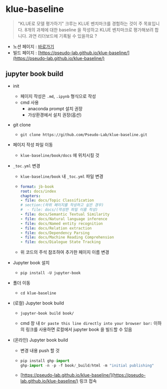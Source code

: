 # klue-baseline

> "KLUE로 모델 평가하기" 크루는 KLUE 벤치마크를 경험하는 것이 주 목표입니다.  8개의 과제에 대한 baseline 을 작성하고 KLUE 벤치마크로 평가해보려 합니다.  과연 리더보드에 기록될 수 있을까요 ? 

- 노션 페이지 : [바로가기](https://www.notion.so/chanrankim/KLUE-85d3c31ec1ea46c9b0e7fa39c52c86f9)
- 빌드 페이지 : [https://pseudo-lab.github.io/klue-baseline/](https://pseudo-lab.github.io/klue-baseline/)

## jupyter book build

- init

  - 페이지 작성은 `.md`, `.ipynb` 형식으로 작성
  - cmd 사용
    - anaconda prompt 설치 권장
    - 가상환경에서 설치 권장(옵션)

- git clone 

  - ```
    git clone https://github.com/Pseudo-Lab/klue-baseline.git
    ```

- 페이지 작성 파일 이동

  - `klue-baseline/book/docs` 에 위치시킬 것

- `_toc.yml` 변경

  - `klue-baseline/book` 내 `_toc.yml` 파일 변경

  - ```yaml
    format: jb-book
    root: docs/index
    chapters:
    - file: docs/Topic Classification
    # section:(하위 페이지를 작성하고 싶은 경우)
    #  - file: docs/(작성한 파일 이름 작성)
    - file: docs/Semantic Textual Similarity
    - file: docs/Natural language inference
    - file: docs/Named entity recognition
    - file: docs/Relation extraction
    - file: docs/Dependency Parsing
    - file: docs/Machine Reading Comprehension
    - file: docs/Dialogue State Tracking
    ```
    
  - 위 코드의 주석 참조하여 추가한 페이지 이름 변경

- Jupyter book 설치

  - ```
    pip install -U jupyter-book
    ```

- 폴더 이동

  - ```
    cd klue-baseline
    ```

- (로컬) Jupyter book build

  - ```
    jupyter-book build book/
    ```

  - cmd 창 내 `Or paste this line directly into your browser bar:` 이하의 링크를 사용하면 로컬에서 jupyter book 을 빌드할 수 있음

- (온라인) Jupyter book build

  - 변경 내용 push 할 것

  - ```python
    pip install ghp-import
    ghp-import -n -p -f book/_build/html -m "initial publishing"
    ```

  - [https://pseudo-lab.github.io/klue-baseline/](https://pseudo-lab.github.io/klue-baseline/) 링크 접속

